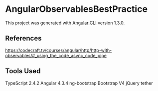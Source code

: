 # AngularObservablesBestPractice

This project was generated with [Angular CLI](https://github.com/angular/angular-cli) version 1.3.0.

## References
https://codecraft.tv/courses/angular/http/http-with-observables/#_using_the_code_async_code_pipe

## Tools Used

TypeScript 2.4.2
Angular 4.3.4
ng-bootstrap
Bootstrap V4 
jQuery
tether
